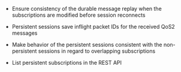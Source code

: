 - Ensure consistency of the durable message replay when the subscriptions are modified before session reconnects

- Persistent sessions save inflight packet IDs for the received QoS2 messages

- Make behavior of the persistent sessions consistent with the non-persistent sessions in regard to overlapping subscriptions

- List persistent subscriptions in the REST API
